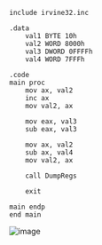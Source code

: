 ```
include irvine32.inc

.data
    val1 BYTE 10h
    val2 WORD 8000h
    val3 DWORD 0FFFFh
    val4 WORD 7FFFh

.code
main proc
    mov ax, val2    
    inc ax          
    mov val2, ax    

    mov eax, val3   
    sub eax, val3   

    mov ax, val2    
    sub ax, val4    
    mov val2, ax      

    call DumpRegs     

    exit 

main endp
end main
```

![image](https://github.com/user-attachments/assets/cdc9e3d8-cd01-4f8e-bb47-dee79d7804e2)
